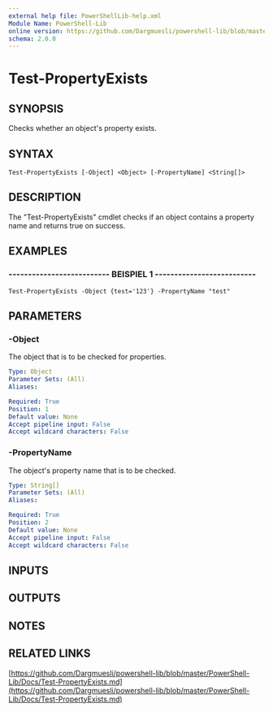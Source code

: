 ```yaml
---
external help file: PowerShellLib-help.xml
Module Name: PowerShell-Lib
online version: https://github.com/Dargmuesli/powershell-lib/blob/master/PowerShell-Lib/Docs/Test-PropertyExists.md
schema: 2.0.0
---
```


# Test-PropertyExists

## SYNOPSIS
Checks whether an object's property exists.

## SYNTAX

```
Test-PropertyExists [-Object] <Object> [-PropertyName] <String[]>
```

## DESCRIPTION
The "Test-PropertyExists" cmdlet checks if an object contains a property name and returns true on success.

## EXAMPLES

### -------------------------- BEISPIEL 1 --------------------------
```
Test-PropertyExists -Object {test='123'} -PropertyName "test"
```

## PARAMETERS

### -Object
The object that is to be checked for properties.

```yaml
Type: Object
Parameter Sets: (All)
Aliases: 

Required: True
Position: 1
Default value: None
Accept pipeline input: False
Accept wildcard characters: False
```

### -PropertyName
The object's property name that is to be checked.

```yaml
Type: String[]
Parameter Sets: (All)
Aliases: 

Required: True
Position: 2
Default value: None
Accept pipeline input: False
Accept wildcard characters: False
```

## INPUTS

## OUTPUTS

## NOTES

## RELATED LINKS

[https://github.com/Dargmuesli/powershell-lib/blob/master/PowerShell-Lib/Docs/Test-PropertyExists.md](https://github.com/Dargmuesli/powershell-lib/blob/master/PowerShell-Lib/Docs/Test-PropertyExists.md)

